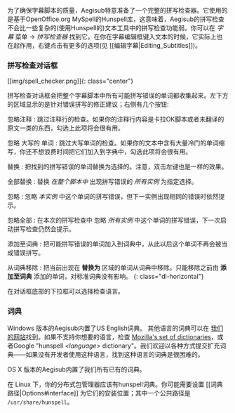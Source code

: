 为了确保字幕脚本的质量，Aegisub特意准备了一个完整的拼写检查器。它使用的是基于OpenOffice.org MySpell的Hunspell库，这意味着，Aegisub的拼写检查不会比一些复杂的(使用Hunspell的)文本工具中的拼写检查功能弱。你可以在 _字幕_ 菜单 -> _拼写检查器_ 找到它。在你在字幕编辑框键入文本的时候，它实际上也在起作用，右键点击有更多的选项(见 [[编辑字幕|Editing_Subtitles]])。

### 拼写检查对话框 ###
[[img/spell_checker.png]]{: class="center"}

拼写检查对话框会把整个字幕脚本中所有可能拼写错误的单词都收集起来。左下方的区域显示的是针对错误拼写的修正建议；右侧有几个按钮:

忽略注释
: 跳过注释行的检查。如果你的注释行内容是卡拉OK脚本或者未翻译的原文一类的东西，勾选上此项将会很有用。

忽略 大写的 单词
: 跳过大写单词的检查。如果你的文本中含有大量冷门的单词缩写，你还不想浪费时间把它们加入到字典中，勾选此项将会很有用。

替换
: 把找到的拼写错误的单词替换为选择的。注意，双击左键也是一样的效果。

全部替换
: 替换 _在整个脚本中_ 出现拼写错误的 _所有实例_  为指定选择。

忽略
: 忽略 _本实例_ 中这个单词的拼写错误，但下一实例出现相同的错误时依然提示。

忽略全部
: 在本次的拼写检查中 忽略 _所有实例_ 中这个单词的拼写错误，下一次启动拼写检查仍然会提示。

添加至词典
: 把可能拼写错误的单词加入到词典中，从此以后这个单词不再会被当成错误拼写。

从词典移除
: 把当前出现在 **替换为** 区域的单词从词典中移除。只能移除之前由 **添加至词典** 添加的单词，对标准词典没有影响。
{: class="dl-horizontal"}

在对话框底部的下拉框可以选择检查语言。

### 词典 ###
Windows 版本的Aegisub内置了US English词典。
其他语言的词典可以在 [我们的网站](http://www.aegisub.org/downloads/#dictionaries)找到。如果不支持你想要的语言，检查 [Mozilla's set of
dictionaries](https://wiki.mozilla.org/L10n:Dictionaries)，或者Google "hunspell <i>&lt;language&gt;</i> dictionary"。我们欢迎以各种方式提交扩充词典——如果没有开发者使用这种语言，找到这种语言的词典是很困难的。

OS X 版本的Aegisub内置了我们所有已有的词典。

在 Linux 下，你的分布式包管理器应该有hunspell词典。你可能需要设置 [[词典路径|Options#interface]] 为它们的安装位置；其中一个公共路径是 `/usr/share/hunspell`。
